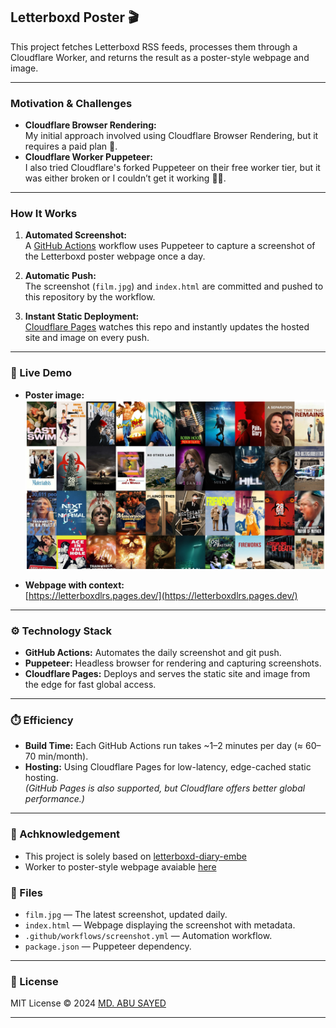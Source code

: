 ## Letterboxd Poster 🎬

This project fetches Letterboxd RSS feeds, processes them through a Cloudflare Worker, and returns the result as a poster-style webpage and image.

---

### Motivation & Challenges

- **Cloudflare Browser Rendering:**  
  My initial approach involved using Cloudflare Browser Rendering, but it requires a paid plan 💸.
- **Cloudflare Worker Puppeteer:**  
  I also tried Cloudflare's forked Puppeteer on their free worker tier, but it was either broken or I couldn’t get it working 🤷‍♂️.

---

### How It Works

1. **Automated Screenshot:**  
   A [GitHub Actions](.github/workflows/screenshot.yml) workflow uses Puppeteer to capture a screenshot of the Letterboxd poster webpage once a day.

2. **Automatic Push:**  
   The screenshot (`film.jpg`) and `index.html` are committed and pushed to this repository by the workflow.

3. **Instant Static Deployment:**  
   [Cloudflare Pages](https://pages.cloudflare.com/) watches this repo and instantly updates the hosted site and image on every push.

---

### 🚀 Live Demo

- **Poster image:**  
  ![Daily Letterboxd Poster](https://github.com/laminthurein1411/film-page-screenshot/blob/main/film.jpg)

- **Webpage with context:**  
  [https://letterboxdlrs.pages.dev/](https://letterboxdlrs.pages.dev/)

---

### ⚙️ Technology Stack

- **GitHub Actions:** Automates the daily screenshot and git push.
- **Puppeteer:** Headless browser for rendering and capturing screenshots.
- **Cloudflare Pages:** Deploys and serves the static site and image from the edge for fast global access.

---

### ⏱️ Efficiency

- **Build Time:** Each GitHub Actions run takes ~1–2 minutes per day (≈ 60–70 min/month).
- **Hosting:** Using Cloudflare Pages for low-latency, edge-cached static hosting.  
  *(GitHub Pages is also supported, but Cloudflare offers better global performance.)*

---

### 🙏 Achknowledgement

- This project is solely based on [letterboxd-diary-embe](https://github.com/timciep/letterboxd-diary-embed)
- Worker to poster-style webpage avaiable [here](https://github.com/abusayed0206/letterboxd-diary-embed)

### 📂 Files

- `film.jpg` — The latest screenshot, updated daily.
- `index.html` — Webpage displaying the screenshot with metadata.
- `.github/workflows/screenshot.yml` — Automation workflow.
- `package.json` — Puppeteer dependency.

---

### 📜 License

MIT License © 2024 [MD. ABU SAYED](https://github.com/abusayed0206)

---
